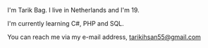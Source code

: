 
<!---
Tarik-Bag/Tarik-Bag is a ✨ special ✨ repository because its `README.md` (this file) appears on your GitHub profile.
You can click the Preview link to take a look at your changes.
--->

I'm Tarik Bag. I live in Netherlands and I'm 19.

I'm currently learning C#, PHP and SQL.

You can reach me via my e-mail address, tarikihsan55@gmail.com
